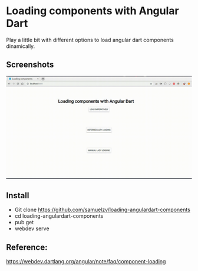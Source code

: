 # Loading components with Angular Dart

 Play a little bit with different options to load angular dart components dinamically.

## Screenshots
 
 ![](screenshots.gif) 
 
 ## Install
* Git clone https://github.com/samuelzv/loading-angulardart-components
* cd loading-angulardart-components
* pub get
* webdev serve
 
 ## Reference:
 https://webdev.dartlang.org/angular/note/faq/component-loading

